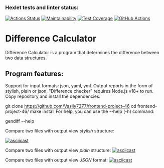 ### Hexlet tests and linter status:
[![Actions Status](https://github.com/larisaRakhimova7/frontend-project-46/workflows/hexlet-check/badge.svg)](https://github.com/larisaRakhimova7/frontend-project-46/actions)
[![Maintainability](https://api.codeclimate.com/v1/badges/80373e25c74e3e722f48/maintainability)](https://codeclimate.com/github/larisaRakhimova7/frontend-project-46/maintainability)
[![Test Coverage](https://api.codeclimate.com/v1/badges/80373e25c74e3e722f48/test_coverage)](https://codeclimate.com/github/larisaRakhimova7/frontend-project-46/test_coverage)
[![GitHub Actions](https://github.com/larisaRakhimova7/frontend-project-46/actions/workflows/project-check.yml/badge.svg)](https://github.com/larisaRakhimova7/frontend-project-46/actions/workflows/project-check.yml)

Difference Calculator
===
Difference Calculator is a program that determines the difference between two data structures.

Program features:
---
Support for input formats: json, yaml, yml.
Output reports in the form of stylish, plain or json. "Difference checker" requires Node.js v18+ to run.
Copy repository and install the dependencies.

git clone https://github.com/Vasily7277/frontend-project-46
cd frontend-project-46/
make install
For help, you can use the --help (-h) command:

gendiff --help

Compare two files with output view *stylish* structure:
   
 
   [![asciicast](https://asciinema.org/a/563532.svg)](https://asciinema.org/a/563532)
   
 Compare two files with output view *plain* structure:
   [![asciicast](https://asciinema.org/a/563534.svg)](https://asciinema.org/a/563534)
   
 Compare two files with output view *JSON* format:
   [![asciicast](https://asciinema.org/a/563531.svg)](https://asciinema.org/a/563531)

